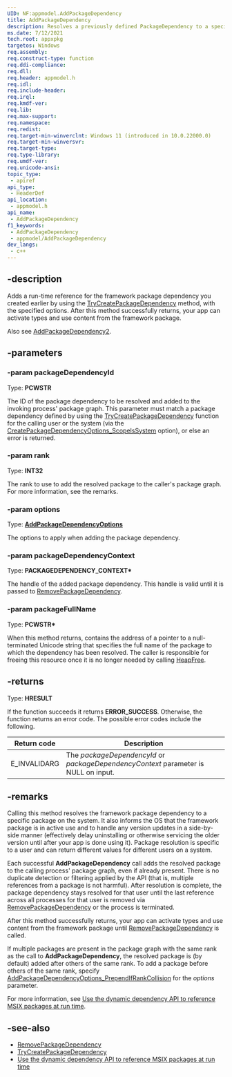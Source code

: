 ```yaml
---
UID: NF:appmodel.AddPackageDependency
title: AddPackageDependency
description: Resolves a previously defined PackageDependency to a specific package and adds it to the invoking process' package graph. After the dependency has been added, other code-loading methods (such as LoadLibrary and CoCreateInstance) can find the binaries in the resolved package.
ms.date: 7/12/2021
tech.root: appxpkg
targetos: Windows
req.assembly: 
req.construct-type: function
req.ddi-compliance: 
req.dll: 
req.header: appmodel.h
req.idl: 
req.include-header: 
req.irql: 
req.kmdf-ver: 
req.lib: 
req.max-support: 
req.namespace: 
req.redist: 
req.target-min-winverclnt: Windows 11 (introduced in 10.0.22000.0)
req.target-min-winversvr: 
req.target-type: 
req.type-library: 
req.umdf-ver: 
req.unicode-ansi: 
topic_type:
 - apiref
api_type:
 - HeaderDef
api_location:
 - appmodel.h
api_name:
 - AddPackageDependency
f1_keywords:
 - AddPackageDependency
 - appmodel/AddPackageDependency
dev_langs:
 - c++
---
```


## -description

Adds a run-time reference for the framework package dependency you created earlier by using the [TryCreatePackageDependency](nf-appmodel-trycreatepackagedependency.md) method, with the specified options. After this method successfully returns, your app can activate types and use content from the framework package.

Also see [AddPackageDependency2](nf-appmodel-addpackagedependency2.md).

## -parameters

### -param packageDependencyId

Type: <b>PCWSTR</b>

The ID of the package dependency to be resolved and added to the invoking process' package graph. This parameter must match a package dependency defined by using the [TryCreatePackageDependency](nf-appmodel-trycreatepackagedependency.md) function for the calling user or the system (via the [CreatePackageDependencyOptions_ScopeIsSystem](ne-appmodel-createpackagedependencyoptions.md) option), or else an error is returned.

### -param rank

Type: <b>INT32</b>

The rank to use to add the resolved package to the caller's package graph. For more information, see the remarks.

### -param options

Type: <b><a href="ne-appmodel-addpackagedependencyoptions.md">AddPackageDependencyOptions</a></b>

The options to apply when adding the package dependency.

### -param packageDependencyContext

Type: <b>PACKAGEDEPENDENCY_CONTEXT*</b>

The handle of the added package dependency. This handle is valid until it is passed to <a href="nf-appmodel-removepackagedependency.md">RemovePackageDependency</a>.

### -param packageFullName

Type: <b>PCWSTR*</b>

When this method returns, contains the address of a pointer to a null-terminated Unicode string that specifies the full name of the package to which the dependency has been resolved. The caller is responsible for freeing this resource once it is no longer needed by calling [HeapFree](/windows/win32/api/heapapi/nf-heapapi-heapfree).

## -returns

Type: <b>HRESULT</b>

If the function succeeds it returns <b>ERROR_SUCCESS</b>. Otherwise, the function returns an error code. The possible error codes include the following.

| Return code | Description |
|-------------|-------------|
| E_INVALIDARG | The *packageDependencyId* or *packageDependencyContext* parameter is NULL on input. |

## -remarks

Calling this method resolves the framework package dependency to a specific package on the system. It also informs the OS that the framework package is in active use and to handle any version updates in a side-by-side manner (effectively delay uninstalling or otherwise servicing the older version until after your app is done using it). Package resolution is specific to a user and can return different values for different users on a system.

Each successful **AddPackageDependency** call adds the resolved package to the calling process' package graph, even if already present. There is no duplicate detection or filtering applied by the API (that is, multiple references from a package is not harmful). After resolution is complete, the package dependency stays resolved for that user until the last reference across all processes for that user is removed via [RemovePackageDependency](nf-appmodel-removepackagedependency.md) or the process is terminated.

After this method successfully returns, your app can activate types and use content from the framework package until [RemovePackageDependency](nf-appmodel-removepackagedependency.md) is called.

If multiple packages are present in the package graph with the same rank as the call to **AddPackageDependency**, the resolved package is (by default) added after others of the same rank. To add a package before others of the same rank, specify [AddPackageDependencyOptions_PrependIfRankCollision](ne-appmodel-addpackagedependencyoptions.md) for the *options* parameter.

For more information, see [Use the dynamic dependency API to reference MSIX packages at run time](/windows/apps/desktop/modernize/framework-packages/use-the-dynamic-dependency-api).

## -see-also

* [RemovePackageDependency](./nf-appmodel-removepackagedependency.md)
* [TryCreatePackageDependency](./nf-appmodel-trycreatepackagedependency.md)
* [Use the dynamic dependency API to reference MSIX packages at run time](/windows/apps/desktop/modernize/framework-packages/use-the-dynamic-dependency-api)
